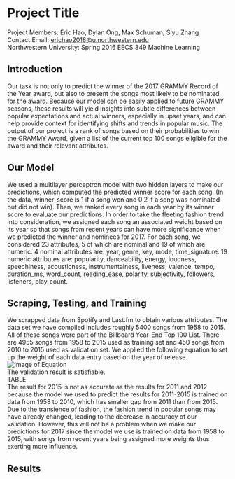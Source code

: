 # Project Title
Project Members: Eric Hao, Dylan Ong, Max Schuman, Siyu Zhang  
Contact Email: [erichao2018@u.northwestern.edu](erichao2018@u.northwestern.edu)  
Northwestern University: Spring 2016 EECS 349 Machine Learning  
## Introduction
Our task is not only to predict the winner of the 2017 GRAMMY Record of the Year award, but also to
present the songs most likely to be nominated for the award. Because our model can be easily applied to
future GRAMMY seasons, these results will yield insights into subtle differences between popular
expectations and actual winners, especially in upset years, and can help provide context for identifying
shifts and trends in popular music. The output of our project is a rank of songs based on their probabilities
to win the GRAMMY Award, given a list of the current top 100 songs eligible for the award and their
relevant attributes.
## Our Model
We used a multilayer perceptron model with two hidden layers to make our predictions, which computed
the predicted winner score for each song. (In the data, winner_score is 1 if a song won and 0.2 if a song
was nominated but did not win). Then, we ranked every song in each year by its winner score to evaluate
our predictions. In order to take the fleeting fashion trend into consideration, we assigned each song an
associated weight based on its year so that songs from recent years can have more significance when we
predicted the winner and nominees for 2017. For each song, we considered 23 attributes, 5 of which are
nominal and 19 of which are numeric. 4 nominal attributes are: year, genre, key, mode, time_signature.
19 numeric attributes are: popularity, danceability, energy, loudness, speechiness, acousticness,
instrumentalness, liveness, valence, tempo, duration_ms, word_count, reading_ease, polarity, subjectivity,
followers, listeners, play_count.
## Scraping, Testing, and Training
We scrapped data from Spotify and Last.fm to obtain various attributes. The data set we have compiled
includes roughly 5400 songs from 1958 to 2015. All of these songs were part of the Billboard Year-End
Top 100 List. There are 4955 songs from 1958 to 2015 used as training set and 450 songs from 2010 to
2015 used as validation set. We applied the following equation to set up the weight of each data entry
based on the year of release.
![Image of Equation](http://s32.postimg.org/teammm7d1/eqn.gif)  
The validation result is satisfiable.  
TABLE  
The result for 2015 is not as accurate as the results for 2011 and 2012 because the model we used to predict
the results for 2011-2015 is trained on data from 1958 to 2010, which has smaller gap from 2011 than
from 2015. Due to the transience of fashion, the fashion trend in popular songs may have already changed,
leading to the decrease in accuracy of our validation.
However, this will not be a problem when we make our predictions for 2017 since the model we use is
trained on data from 1958 to 2015, with songs from recent years being assigned more weights thus exerting
more influence.
## Results